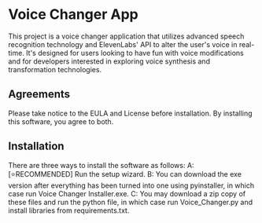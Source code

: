 # Voice Changer App

This project is a voice changer application that utilizes advanced speech recognition technology and ElevenLabs' API to alter the user's voice in real-time. It's designed for users looking to have fun with voice modifications and for developers interested in exploring voice synthesis and transformation technologies.

## Agreements

Please take notice to the EULA and License before installation. By installing this software, you agree to both.

## Installation

There are three ways to install the software as follows:
A: [⭐RECOMMENDED] Run the setup wizard.
B: You can download the exe version after everything has been turned into one using pyinstaller, in which case run Voice Changer Installer.exe.
C: You may download a zip copy of these files and run the python file, in which case run Voice_Changer.py and install libraries from requirements.txt.
